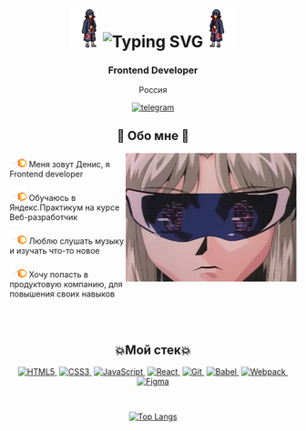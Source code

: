 <body>

<h1 align="center">
    <img src="./assets/header__left.gif"  width="50px">
    <img src="https://readme-typing-svg.herokuapp.com?font=Lobster&weight=900&size=37&duration=3000&pause=500&color=A77BF7C8&background=3925FF00&center=true&multiline=true&width=480&lines=Welcome+to+my+profile" alt="Typing SVG" />
    <img src="./assets/header__right.gif"  width="50px">
</h1>
<div>    
    <h3  align="center">Frontend Developer</h3>
    <p align="center">Россия</p>
    <p align="center">
      <a href="https://t.me/nxxtrx">
        <img src="https://img.shields.io/badge/Telegram-blue?style=for-the-badge?logo=telegram&logoColor=white" alt="telegram">
      </a> 
    </p>
</div>

<div>
<h2 align="center"> 👾 Обо мне 👾 </h2>
  <div align="center">
<img src="assets/main.gif" align="right" width="300px">
  </div>

<p><img src="./assets/fireball.gif" width="30px">  Меня зовут Денис, я Frontend developer</p>
<p><img src="./assets/fireball.gif" width="30px"> Обучаюсь в Яндекс.Практикум на курсе Веб-разработчик</p>
<p><img src="./assets/fireball.gif" width="30px"> Люблю слушать музыку и изучать что-то новое</p>
<p><img src="./assets/fireball.gif" width="30px"> Хочу попасть в продуктовую компанию, для повышения своих навыков</p>


<br>
<br>
<div>
  <h2 align="center">💥Мой стек💥</h2>
  <p align="center">
    <a href="https://developer.mozilla.org/en-US/docs/Glossary/HTML5" target="_blank" rel="noreferrer"><img src="https://raw.githubusercontent.com/danielcranney/readme-generator/main/public/icons/skills/html5-colored.svg" width="36" height="36" alt="HTML5" />&nbsp</a>
    <a href="https://www.w3.org/TR/CSS/#css" target="_blank" rel="noreferrer"><img src="https://raw.githubusercontent.com/danielcranney/readme-generator/main/public/icons/skills/css3-colored.svg" width="36" height="36" alt="CSS3" />&nbsp</a>
    <a href="https://developer.mozilla.org/en-US/docs/Web/JavaScript" target="_blank" rel="noreferrer"><img src="https://raw.githubusercontent.com/danielcranney/readme-generator/main/public/icons/skills/javascript-colored.svg" width="36" height="36" alt="JavaScript" />&nbsp</a>
    <a href="https://reactjs.org/" target="_blank" rel="noreferrer"><img src="https://raw.githubusercontent.com/danielcranney/readme-generator/main/public/icons/skills/react-colored.svg" width="36" height="36" alt="React" />&nbsp</a>
    <a href="https://git-scm.com/" target="_blank" rel="noreferrer"><img src="https://raw.githubusercontent.com/danielcranney/readme-generator/main/public/icons/skills/git-colored.svg" width="36" height="36" alt="Git" />&nbsp</a>
    <a href="https://babeljs.io/" target="_blank" rel="noreferrer"><img src="https://raw.githubusercontent.com/danielcranney/readme-generator/main/public/icons/skills/babel-colored.svg" width="36" height="36" alt="Babel" />&nbsp</a>
    <a href="https://webpack.js.org/" target="_blank" rel="noreferrer"><img src="https://raw.githubusercontent.com/danielcranney/readme-generator/main/public/icons/skills/webpack-colored.svg" width="36" height="36" alt="Webpack" />&nbsp</a>
    <a href="https://www.figma.com/" target="_blank" rel="noreferrer"><img src="https://raw.githubusercontent.com/danielcranney/readme-generator/main/public/icons/skills/figma-colored.svg" width="36" height="36" alt="Figma" /></a>
  </p>
</div>
<br>
<div align="center">
  
  [![Top Langs](https://github-readme-stats.vercel.app/api/top-langs/?username=Nxxtrx&layout=compact)](https://github.com/anuraghazra/github-readme-stats)

</div>

</body>
